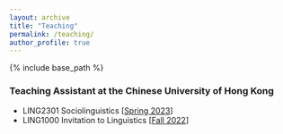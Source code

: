 ```yaml
---
layout: archive
title: "Teaching"
permalink: /teaching/
author_profile: true
---
```


{% include base_path %}

### Teaching Assistant at the Chinese University of Hong Kong

* LING2301 Sociolinguistics \[[Spring 2023](https://lukeyigechen.github.io/teaching/ling2301/sp23)\]
* LING1000 Invitation to Linguistics \[[Fall 2022](https://lukeyigechen.github.io/teaching/ling1000/fa22)\] 
